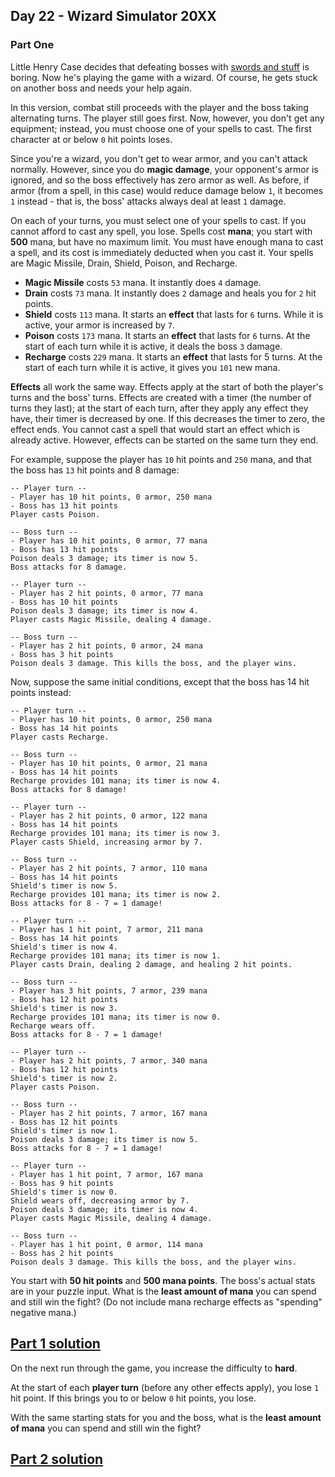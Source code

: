 ## Day 22 - Wizard Simulator 20XX

### Part One

Little Henry Case decides that defeating bosses with [swords and stuff][3] is boring. Now he's
playing the game with a wizard. Of course, he gets stuck on another boss and needs your help again.

In this version, combat still proceeds with the player and the boss taking alternating turns.
The player still goes first. Now, however, you don't get any equipment; instead, you must choose
one of your spells to cast. The first character at or below `0` hit points loses.

Since you're a wizard, you don't get to wear armor, and you can't attack normally. However,
since you do **magic damage**, your opponent's armor is ignored, and so the boss effectively
has zero armor as well. As before, if armor (from a spell, in this case) would reduce damage
below `1`, it becomes `1` instead - that is, the boss' attacks always deal at least `1` damage.

On each of your turns, you must select one of your spells to cast. If you cannot afford to cast
any spell, you lose. Spells cost **mana**; you start with **500** mana, but have no maximum limit.
You must have enough mana to cast a spell, and its cost is immediately deducted when you cast it.
Your spells are Magic Missile, Drain, Shield, Poison, and Recharge.

 * **Magic Missile** costs `53` mana. It instantly does `4` damage.
 * **Drain** costs `73` mana. It instantly does `2` damage and heals you for `2` hit points.
 * **Shield** costs `113` mana. It starts an **effect** that lasts for `6` turns.
    While it is active, your armor is increased by `7`.
 * **Poison** costs `173` mana. It starts an **effect** that lasts for `6` turns. At the start
    of each turn while it is active, it deals the boss `3` damage.
 * **Recharge** costs `229` mana. It starts an **effect** that lasts for 5 turns. At the start
    of each turn while it is active, it gives you `101` new mana.

**Effects** all work the same way. Effects apply at the start of both the player's turns and
the boss' turns. Effects are created with a timer (the number of turns they last); at the start
of each turn, after they apply any effect they have, their timer is decreased by one.
If this decreases the timer to zero, the effect ends. You cannot cast a spell that would start
an effect which is already active. However, effects can be started on the same turn they end.

For example, suppose the player has `10` hit points and `250` mana, and that the boss has
`13` hit points and 8 damage:

```
-- Player turn --
- Player has 10 hit points, 0 armor, 250 mana
- Boss has 13 hit points
Player casts Poison.

-- Boss turn --
- Player has 10 hit points, 0 armor, 77 mana
- Boss has 13 hit points
Poison deals 3 damage; its timer is now 5.
Boss attacks for 8 damage.

-- Player turn --
- Player has 2 hit points, 0 armor, 77 mana
- Boss has 10 hit points
Poison deals 3 damage; its timer is now 4.
Player casts Magic Missile, dealing 4 damage.

-- Boss turn --
- Player has 2 hit points, 0 armor, 24 mana
- Boss has 3 hit points
Poison deals 3 damage. This kills the boss, and the player wins.
```

Now, suppose the same initial conditions, except that the boss has 14 hit points instead:

```
-- Player turn --
- Player has 10 hit points, 0 armor, 250 mana
- Boss has 14 hit points
Player casts Recharge.

-- Boss turn --
- Player has 10 hit points, 0 armor, 21 mana
- Boss has 14 hit points
Recharge provides 101 mana; its timer is now 4.
Boss attacks for 8 damage!

-- Player turn --
- Player has 2 hit points, 0 armor, 122 mana
- Boss has 14 hit points
Recharge provides 101 mana; its timer is now 3.
Player casts Shield, increasing armor by 7.

-- Boss turn --
- Player has 2 hit points, 7 armor, 110 mana
- Boss has 14 hit points
Shield's timer is now 5.
Recharge provides 101 mana; its timer is now 2.
Boss attacks for 8 - 7 = 1 damage!

-- Player turn --
- Player has 1 hit point, 7 armor, 211 mana
- Boss has 14 hit points
Shield's timer is now 4.
Recharge provides 101 mana; its timer is now 1.
Player casts Drain, dealing 2 damage, and healing 2 hit points.

-- Boss turn --
- Player has 3 hit points, 7 armor, 239 mana
- Boss has 12 hit points
Shield's timer is now 3.
Recharge provides 101 mana; its timer is now 0.
Recharge wears off.
Boss attacks for 8 - 7 = 1 damage!

-- Player turn --
- Player has 2 hit points, 7 armor, 340 mana
- Boss has 12 hit points
Shield's timer is now 2.
Player casts Poison.

-- Boss turn --
- Player has 2 hit points, 7 armor, 167 mana
- Boss has 12 hit points
Shield's timer is now 1.
Poison deals 3 damage; its timer is now 5.
Boss attacks for 8 - 7 = 1 damage!

-- Player turn --
- Player has 1 hit point, 7 armor, 167 mana
- Boss has 9 hit points
Shield's timer is now 0.
Shield wears off, decreasing armor by 7.
Poison deals 3 damage; its timer is now 4.
Player casts Magic Missile, dealing 4 damage.

-- Boss turn --
- Player has 1 hit point, 0 armor, 114 mana
- Boss has 2 hit points
Poison deals 3 damage. This kills the boss, and the player wins.
```

You start with **50 hit points** and **500 mana points**. The boss's actual stats are in your
puzzle input. What is the **least amount of mana** you can spend and still win the fight?
(Do not include mana recharge effects as "spending" negative mana.)

[Part 1 solution][1]
--------------------

On the next run through the game, you increase the difficulty to **hard**.

At the start of each **player turn** (before any other effects apply), you lose `1` hit point.
If this brings you to or below `0` hit points, you lose.

With the same starting stats for you and the boss, what is the **least amount of mana**
you can spend and still win the fight?

[Part 2 solution][2]
--------------------


[1]: part_1.py
[2]: part_2.py
[3]: ./day_21
